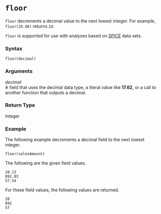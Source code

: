 # `floor`<a name="floor-function"></a>

`floor` decrements a decimal value to the next lowest integer\. For example, `floor(29.08)` returns `29`\.

`floor` is supported for use with analyses based on [SPICE](welcome.md#spice) data sets\.

### Syntax<a name="floor-function-syntax"></a>

```
floor(decimal)
```

### Arguments<a name="floor-function-arguments"></a>

 *decimal*   
A field that uses the decimal data type, a literal value like **17\.62**, or a call to another function that outputs a decimal\.

### Return Type<a name="floor-function-return-type"></a>

Integer

### Example<a name="floor-function-example"></a>

The following example decrements a decimal field to the next lowest integer\.

```
floor(salesAmount)
```

The following are the given field values\.

```
20.13
892.03
57.54
```

For these field values, the following values are returned\.

```
20
892
57
```
